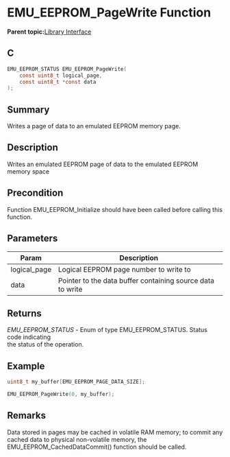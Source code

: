 # EMU\_EEPROM\_PageWrite Function

**Parent topic:**[Library Interface](GUID-000B6F77-4664-4A72-9723-F697040A7436.md)

## C

```c
EMU_EEPROM_STATUS EMU_EEPROM_PageWrite(
    const uint8_t logical_page,
    const uint8_t *const data
);
```

## Summary

Writes a page of data to an emulated EEPROM memory page.

## Description

Writes an emulated EEPROM page of data to the emulated EEPROM memory space

## Precondition

Function EMU\_EEPROM\_Initialize should have been called before calling this function.

## Parameters

|Param|Description|
|-----|-----------|
|logical\_page|Logical EEPROM page number to write to|
|data|Pointer to the data buffer containing source data to write|

## Returns

*EMU\_EEPROM\_STATUS* - Enum of type EMU\_EEPROM\_STATUS. Status code indicating<br />the status of the operation.

## Example

```c
uint8_t my_buffer[EMU_EEPROM_PAGE_DATA_SIZE];

EMU_EEPROM_PageWrite(0, my_buffer);
```

## Remarks

Data stored in pages may be cached in volatile RAM memory; to commit any cached data to physical non-volatile memory, the EMU\_EEPROM\_CachedDataCommit\(\) function should be called.

